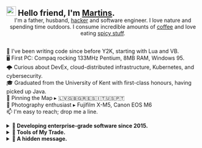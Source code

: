 <img src="https://media.giphy.com/media/hvRJCLFzcasrR4ia7z/giphy.gif" width="25px"> Hello friend, I'm [Martins](https://martins.irbe.dev).
---

<p align="center" style="margin: -20px 0 30px">
   I'm a father, husband, <a href="https://en.wikipedia.org/wiki/Hacker" target="_blank">hacker</a> and software engineer. I love nature and spending time outdoors. I consume incredible amounts of <a href="https://www.monmouthcoffee.co.uk/" target="_blank">coffee</a> and love eating <a href="https://condimaniac.com/products/condimaniacs-cheeky-salts-carolina-reaper-chilli-infused-salt" target="_blank">spicy stuff</a>.
</p>

💾 I've been writing code since before Y2K, starting with Lua and VB.  
🖥️ First PC: Compaq rocking 133MHz Pentium, 8MB RAM, Windows 95.   
🌩️ Curious about DevEx, cloud-distributed infrastructure, Kubernetes, and cybersecurity.  
🎓 Graduated from the University of Kent with first-class honours, having picked up Java.  
📌 Pinning the Map ▸ 🇱🇻🇬🇧🇬🇷🇪🇸🇮🇹🇺🇸🇵🇹  
📸 Photography enthusiast ▸ Fujifilm X-M5, Canon EOS M6  
📫 I'm easy to reach; drop me a line.

<details>
  <summary>
    <b>💼 Developing enterprise-grade software since 2015.</b>
  </summary>
  <br>
  <ul>
    <li>📺 <b>Broadcasting</b> ▸ Developed metadata ingestion pipelines and REST APIs using AWS, Kafka, Cassandra, MongoDB, gRPC, Ruby, and Java.</li>
      <li>⚡️ <b>Utilities</b> ▸ Focused on telecommunications and billing microservices development with AWS, GCP, Kubernetes, Kafka, MongoDB, Postgres, etcd, gRPC, and Golang.</li>
      <li>🔍 <b>Market Research</b> ▸ Specialised in automation, microservices development, REST APIs, and enhancing Developer Experience with AWS, Postgres, and Golang.</li>  
  </ul>
</details>

<details>
  <summary>
    <b>🧰 Tools of My Trade.</b>
  </summary>
  <br>
  <p>
    <img alt="Golang" src="https://img.shields.io/badge/-Golang-00ADD8?style=flat-square&logo=go&logoColor=white" />
    <img alt="Kubernetes" src="https://img.shields.io/badge/-Kubernetes-326CE5?style=flat-square&logo=kubernetes&logoColor=white" />
    <img alt="Ruby" src="https://img.shields.io/badge/-Ruby-CC342D?style=flat-square&logo=ruby&logoColor=white" />
    <img alt="OpenAPI" src="https://img.shields.io/badge/-OpenAPI-6BA539?style=flat-square&logo=openapi-initiative&logoColor=white" />
    <img alt="JSON" src="https://img.shields.io/badge/-JSON-000000?style=flat-square&logo=json&logoColor=white" />
    <img alt="JWT" src="https://img.shields.io/badge/-JWT-000000?style=flat-square&logo=json-web-tokens&logoColor=white" />
    <img alt="Auth0" src="https://img.shields.io/badge/-Auth0-EB5424?style=flat-square&logo=auth0&logoColor=white" />
    <img alt="OAuth" src="https://img.shields.io/badge/-OAuth-3E2C00?style=flat-square&logo=oauth&logoColor=white" />
    <img alt="XML" src="https://img.shields.io/badge/-XML-FF6600?style=flat-square&logo=xml&logoColor=white" />
    <img alt="macOS" src="https://img.shields.io/badge/-macOS-999999?style=flat-square&logo=apple&logoColor=white" />
    <img alt="Linux" src="https://img.shields.io/badge/-Linux-FCC624?style=flat-square&logo=linux&logoColor=black" />
    <img alt="Bash" src="https://img.shields.io/badge/-Bash-4EAA25?style=flat-square&logo=gnu-bash&logoColor=white" />
    <img alt="git" src="https://img.shields.io/badge/-Git-F05032?style=flat-square&logo=git&logoColor=white" />
    <img alt="GitHub" src="https://img.shields.io/badge/-GitHub-181717?style=flat-square&logo=github&logoColor=white" />
    <img alt="GitHub Actions" src="https://img.shields.io/badge/-Github_Actions-2088FF?style=flat-square&logo=github-actions&logoColor=white" />
    <img alt="CircleCI" src="https://img.shields.io/badge/-CircleCI-343434?style=flat-square&logo=circleci&logoColor=white" />
    <img alt="Jenkins" src="https://img.shields.io/badge/-Jenkins-D24939?style=flat-square&logo=jenkins&logoColor=white" />
    <img alt="Terraform" src="https://img.shields.io/badge/-Terraform-7B42BC?style=flat-square&logo=terraform&logoColor=white" />
    <img alt="Google Cloud Platform" src="https://img.shields.io/badge/-Google_Cloud_Platform-4285F4?style=flat-square&logo=google-cloud&logoColor=white" />
    <img alt="Amazon Web Services" src="https://img.shields.io/badge/-Amazon_Web_Services-232F3E?style=flat-square&logo=amazon-aws&logoColor=white" />
    <img alt="Helm" src="https://img.shields.io/badge/-Helm-0F1689?style=flat-square&logo=helm&logoColor=white" />
    <img alt="Docker" src="https://img.shields.io/badge/-Docker-46a2f1?style=flat-square&logo=docker&logoColor=white" />
    <img alt="React" src="https://img.shields.io/badge/-React-45b8d8?style=flat-square&logo=react&logoColor=white" />
    <img alt="TypeScript" src="https://img.shields.io/badge/-TypeScript-007ACC?style=flat-square&logo=typescript&logoColor=white" />
    <img alt="html5" src="https://img.shields.io/badge/-HTML5-E34F26?style=flat-square&logo=html5&logoColor=white" />
    <img alt="CSS" src="https://img.shields.io/badge/-CSS-1572B6?style=flat-square&logo=css3&logoColor=white" />
    <img alt="SCSS" src="https://img.shields.io/badge/-SCSS-CC6699?style=flat-square&logo=sass&logoColor=white" />
    <img alt="Figma" src="https://img.shields.io/badge/-Figma-F24E1E?style=flat-square&logo=figma&logoColor=white" />
    <img alt="PostgreSQL" src="https://img.shields.io/badge/-PostgreSQL-336791?style=flat-square&logo=postgresql&logoColor=white" />
    <img alt="MongoDB" src="https://img.shields.io/badge/-MongoDB-47A248?style=flat-square&logo=mongodb&logoColor=white" />
    <img alt="etcd" src="https://img.shields.io/badge/-etcd-419EDA?style=flat-square&logo=etcd&logoColor=white" />
    <img alt="Cassandra" src="https://img.shields.io/badge/-Cassandra-1287B1?style=flat-square&logo=apache-cassandra&logoColor=white" />
    <img alt="Kafka" src="https://img.shields.io/badge/-Kafka-231F20?style=flat-square&logo=apache-kafka&logoColor=white" />
    <img alt="ElasticSearch" src="https://img.shields.io/badge/-ElasticSearch-005571?style=flat-square&logo=elasticsearch&logoColor=white" />
    <img alt="Prometheus" src="https://img.shields.io/badge/-Prometheus-E6522C?style=flat-square&logo=prometheus&logoColor=white" />
    <img alt="Kibana" src="https://img.shields.io/badge/-Kibana-005571?style=flat-square&logo=kibana&logoColor=white" />
    <img alt="Grafana" src="https://img.shields.io/badge/-Grafana-F46800?style=flat-square&logo=grafana&logoColor=white" />
    <img alt="Protocol Buffers" src="https://img.shields.io/badge/-Protocol%20Buffers-DFDFDF?style=flat-square&logo=protocol-buffers&logoColor=black" />
    <img alt="gRPC" src="https://img.shields.io/badge/-gRPC-6082B6?style=flat-square&logo=grpc&logoColor=white" />
    <img alt="Jira" src="https://img.shields.io/badge/-Jira-0052CC?style=flat-square&logo=jira&logoColor=white" /> 
    <img alt="IntelliJ" src="https://img.shields.io/badge/-IntelliJ-000000?style=flat-square&logo=intellij-idea&logoColor=white" />
    <img alt="Lucid" src="https://img.shields.io/badge/-Lucid-3085d6?style=flat-square&logo=lucid&logoColor=white" />
    <img alt="OpenTelemetry" src="https://img.shields.io/badge/-OpenTelemetry-FF4785?style=flat-square&logo=opentelemetry&logoColor=white" />
  </p>
</details>

<details>
  <summary>
    <b>👀 A hidden message.</b>
  </summary>
  <br>
  <p>
    111 153 105 147 143 62 150 160 143 103 102 160 142 151 102 157 131 130 112 151 142 63 126 171 111 107 154 172 111 110 116 150 132 155 125 163 111 107 112 61 144 103 102 60 141 107 106 60 111 107 154 172 111 107 65 166 144 103 102 63 141 107 106 60 111 110 116 157 141 130 102 172 111 107 106 171 132 123 102 151 144 127 154 163 144 103 102 155 142 63 111 165 111 151 101 164 111 105 160 166 141 107 64 147 121 123 64 147 125 62 150 154 132 107 121 163 111 103 112 124 131 127 170 60 111 107 132 171 142 62 60 147 124 130 153 147 121 130 122 60 141 127 115 151 114 103 101 170 117 124 111 64
  </p>
</details>
